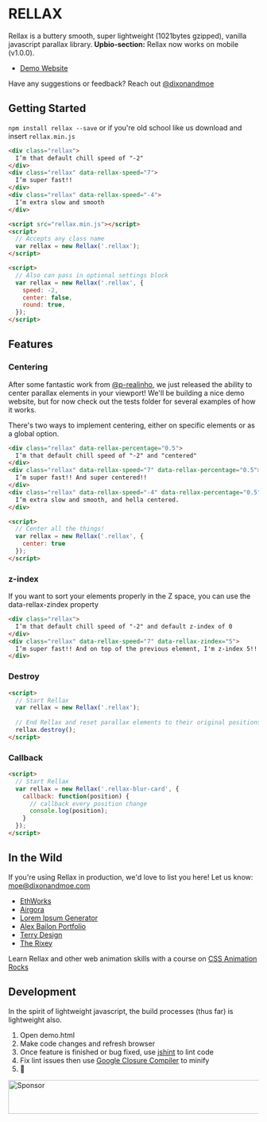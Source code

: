 # RELLAX

Rellax is a buttery smooth, super lightweight (1021bytes gzipped), vanilla javascript parallax library. **Upbio-section:** Rellax now works on mobile (v1.0.0). 

* [Demo Website](https://dixonandmoe.com/rellax/)

Have any suggestions or feedback? Reach out [@dixonandmoe](https://twitter.com/dixonandmoe)

## Getting Started
`npm install rellax --save` or if you're old school like us download and insert `rellax.min.js`

```html
<div class="rellax">
  I’m that default chill speed of "-2"
</div>
<div class="rellax" data-rellax-speed="7">
  I’m super fast!!
</div>
<div class="rellax" data-rellax-speed="-4">
  I’m extra slow and smooth
</div>

<script src="rellax.min.js"></script>
<script>
  // Accepts any class name
  var rellax = new Rellax('.rellax');
</script>
```
```html
<script>
  // Also can pass in optional settings block
  var rellax = new Rellax('.rellax', {
    speed: -2,
    center: false,
    round: true,
  });
</script>
```
## Features

### Centering
After some fantastic work from [@p-realinho](https://github.com/p-realinho), we just released the ability to center parallax elements in your viewport! We'll be building a nice demo website, but for now check out the tests folder for several examples of how it works.

There's two ways to implement centering, either on specific elements or as a global option.
```html
<div class="rellax" data-rellax-percentage="0.5">
  I’m that default chill speed of "-2" and "centered"
</div>
<div class="rellax" data-rellax-speed="7" data-rellax-percentage="0.5">
  I’m super fast!! And super centered!!
</div>
<div class="rellax" data-rellax-speed="-4" data-rellax-percentage="0.5">
  I’m extra slow and smooth, and hella centered.
</div>
```
```html
<script>
  // Center all the things!
  var rellax = new Rellax('.rellax', {
    center: true
  });
</script>
```
### z-index
If you want to sort your elements properly in the Z space, you can use the data-rellax-zindex property
```html
<div class="rellax">
  I’m that default chill speed of "-2" and default z-index of 0
</div>
<div class="rellax" data-rellax-speed="7" data-rellax-zindex="5">
  I’m super fast!! And on top of the previous element, I'm z-index 5!!
</div>
```
### Destroy
```html
<script>
  // Start Rellax
  var rellax = new Rellax('.rellax');
  
  // End Rellax and reset parallax elements to their original positions
  rellax.destroy();
</script>
```
### Callback
```html
<script>
  // Start Rellax
  var rellax = new Rellax('.rellax-blur-card', {
    callback: function(position) {
      // callback every position change
      console.log(position);
    }
  });
</script>
```
## In the Wild
If you're using Rellax in production, we'd love to list you here! Let us know: moe@dixonandmoe.com
- [EthWorks](http://ethworks.io/)
- [Airgora](https://www.airgora.com/competition)
- [Lorem Ipsum Generator](https://loremipsumgenerator.com/)
- [Alex Bailon Portfolio](http://www.iambailon.com/)
- [Terry Design](http://terrydesign.co.uk/)
- [The Rixey](http://www.livetherixey.com/)

Learn Rellax and other web animation skills with a course on [CSS Animation Rocks](http://courses.cssanimation.rocks/p/level-up)

## Development
In the spirit of lightweight javascript, the build processes (thus far) is lightweight also.

1. Open demo.html
2. Make code changes and refresh browser
3. Once feature is finished or bug fixed, use [jshint](http://jshint.com/) to lint code
4. Fix lint issues then use [Google Closure Compiler](https://closure-compiler.appspot.com/home) to minify
5. 🍻

<a target='_blank' rel='nofollow' href='https://app.codesponsor.io/link/EZvbHDYuZi3d3a4ywYAJuKJY/dixonandmoe/rellax'>  <img alt='Sponsor' width='888' height='68' src='https://app.codesponsor.io/embed/EZvbHDYuZi3d3a4ywYAJuKJY/dixonandmoe/rellax.svg' /></a>
